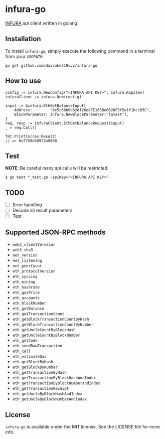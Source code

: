 # infura-go
[INFURA](https://infura.io) api client written in golang

## Installation  
To install `infura-go`, simply execute the following command in a terminal from your `$GOPATH`:

```
go get github.com/daisuke310vvv/infura-go
```

## How to use  

```
config := infura.NewConfig("<INFURA API KEY>", infura.Ropsten)
infuraClient := infura.New(config)

input := &infura.EthGetBalanceInput{
    Address:        "0x5c66b0d82df26e8FE165Be6628F5f5e1f1bccD5C",
    BlockParameter: infura.NewBlockParameter("latest"),
}
req, resp := infuraClient.EthGetBalanceRequest(input)
_ = req.Call()

fmt.Println(res.Result)
// => 0x7759d50972e9800
```

## Test  
**NOTE**: Be careful many api calls will be restricted.  

```
$ go test *_test.go -apiKey="<INFURA API KEY>"
```

## TODO  
- [ ] Error handling
- [ ] Decode all result parameters
- [ ] Test

## Supported JSON-RPC methods  

- `web3_clientVerwsion`
- `web3_sha3`
- `net_version`
- `net_listening`
- `net_peerCount`
- `eth_protocolVersion`
- `eth_syncing`
- `eth_mining`
- `eth_hashrate`
- `eth_gasPrice`
- `eth_accounts`
- `eth_blockNumber`
- `eth_getBalance`
- `eth_getTransactionCount`
- `eth_getBlockTransactionCountByHash`
- `eth_getBlockTransactionCountByNumber`
- `eth_getUncleCountByBlockHash`
- `eth_getUncleCountByBlockNumber`
- `eth_getCode`
- `eth_sendRawTransaction`
- `eth_call`
- `eth_estimateGas`
- `eth_getBlockByHash`
- `eth_getBlockByNumber`
- `eth_getTransactionByHash`
- `eth_getTransactionByBlockHashAndIndex`
- `eth_getTransactionByBlockNumberAndIndex`
- `eth_getTransactionReceipt`
- `eth_getUncleByBlockHashAndIndex`
- `eth_getUncleByBlockNumberAndIndex`

## License  
`infura-go` is available under the MIT license. See the LICENSE file for more info.
